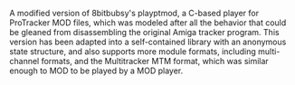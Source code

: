 A modified version of 8bitbubsy's playptmod, a C-based player for ProTracker MOD
files, which was modeled after all the behavior that could be gleaned from
disassembling the original Amiga tracker program. This version has been adapted
into a self-contained library with an anonymous state structure, and also
supports more module formats, including multi-channel formats, and the
Multitracker MTM format, which was similar enough to MOD to be played by a
MOD player.